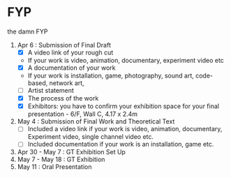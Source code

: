 # FYP
the damn FYP

1. Apr 6 : Submission of Final Draft
    - [x] A video link of your rough cut
     - If your work is video, animation, documentary, experiment video etc
    - [x] A documentation of your work
     - If your work is installation, game, photography, sound art, code-based, network art,
    - [ ] Artist statement
    - [x] The process of the work
    - [X] Exhibitors: you have to confirm your exhibition space for your final presentation
          - 6/F, Wall C, 4.17 x 2.4m
2. May 4 : Submission of Final Work and Theoretical Text
   - [ ] Included a video link if your work is video, animation, documentary, Experiment video, single channel video etc.
   - [ ] Included documentation if your work is an installation, game etc.
3. Apr 30 - May 7 : GT Exhibition Set Up
4. May 7 - May 18 : GT Exhibition
5. May 11 : Oral Presentation

